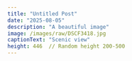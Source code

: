 ```yaml
---
title: "Untitled Post"
date: "2025-08-05"
description: "A beautiful image"
image: /images/raw/DSCF3418.jpg
captionText: "Scenic view"
height: 446  // Random height 200-500
---
```

